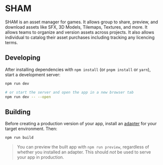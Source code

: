 # SHAM
SHAM is an asset manager for games. It allows group to share, preview, and download assets like SFX, 3D Models, Tilemaps, Textures, and more. It allows teams to organize and version assets across projects. It also allows individual to catalog their asset purchases including tracking any licencing terms.

## Developing

After installing dependencies with `npm install` (or `pnpm install` or `yarn`), start a development server:

```bash
npm run dev

# or start the server and open the app in a new browser tab
npm run dev -- --open
```

## Building

Before creating a production version of your app, install an [adapter](https://kit.svelte.dev/docs#adapters) for your target environment. Then:

```bash
npm run build
```

> You can preview the built app with `npm run preview`, regardless of whether you installed an adapter. This should _not_ be used to serve your app in production.
